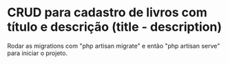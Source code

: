 # CRUD para cadastro de livros com título e descrição (title - description)

Rodar as migrations com "php artisan migrate" e então "php artisan serve" para iniciar o projeto. 
